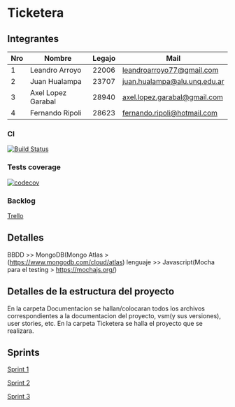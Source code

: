 # Ticketera

## Integrantes
Nro | Nombre | Legajo | Mail
----|--------|--------|------
1 | Leandro Arroyo | 22006 | leandroarroyo77@gmail.com
2 | Juan Hualampa | 23707 | juan.hualampa@alu.unq.edu.ar
3 | Axel Lopez Garabal | 28940 | axel.lopez.garabal@gmail.com
4 | Fernando Ripoli | 28623 | fernando.ripoli@hotmail.com

### CI

[![Build Status](https://travis-ci.com/AxelLopezGarabal/iisoft_Ticketera.svg?branch=master)](https://travis-ci.com/AxelLopezGarabal/iisoft_Ticketera)

### Tests coverage

[![codecov](https://codecov.io/gh/juanhualampa/iisoft_Ticketera/branch/master/graph/badge.svg)](https://codecov.io/gh/juanhualampa/iisoft_Ticketera)

### Backlog
[Trello](https://trello.com/b/WCATcekV)


## Detalles
  BBDD >> MongoDB(Mongo Atlas > (https://www.mongodb.com/cloud/atlas)
  lenguaje >> Javascript(Mocha para el testing > https://mochajs.org/)


## Detalles de la estructura del proyecto

En la carpeta Documentacion se hallan/colocaran todos los archivos correspondientes a la documentacion del proyecto, vsm(y sus versiones), user stories, etc. En la carpeta Ticketera se halla el proyecto que se realizara.


## Sprints
[Sprint 1](Documentation/sprints/sprint1)

[Sprint 2](Documentation/sprints/sprint2)

[Sprint 3](Documentation/sprints/sprint3)

